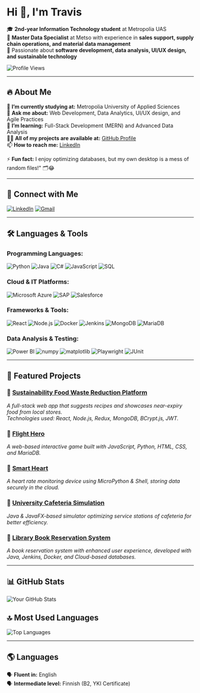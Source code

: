 # Hi 👋, I'm Travis

🎓 **2nd-year Information Technology student** at Metropolia UAS  
💼 **Master Data Specialist** at Metso with experience in **sales support, supply chain operations, and material data management**  
🚀 Passionate about **software development, data analysis, UI/UX design, and sustainable technology**  

![Profile Views](https://komarev.com/ghpvc/?username=travisv12&color=blue)

---

## 🔥 About Me  
🔭 **I’m currently studying at:** Metropolia University of Applied Sciences  
💬 **Ask me about:** Web Development, Data Analytics, UI/UX design, and Agile Practices  
🌱 **I’m learning:** Full-Stack Development (MERN) and Advanced Data Analysis  
👨‍💻 **All of my projects are available at:** [GitHub Profile](https://github.com/travisv12)  
📫 **How to reach me:** [LinkedIn](https://www.linkedin.com/in/travis-trung-vu-80b252293)

⚡ **Fun fact:** I enjoy optimizing databases, but my own desktop is a mess of random files!" 🗂️😂

---

## 🤝 Connect with Me  
[![LinkedIn](https://img.shields.io/badge/LinkedIn-0077B5?style=for-the-badge&logo=linkedin&logoColor=white)](https://www.linkedin.com/in/travis-trung-vu-80b252293/)
[![Gmail](https://img.shields.io/badge/Gmail-D14836?style=for-the-badge&logo=gmail&logoColor=white)](mailto:trungvu1279@gmail.com)  

---

## 🛠️ Languages & Tools  

### **Programming Languages:**  
![Python](https://img.shields.io/badge/Python-3776AB?style=flat&logo=python&logoColor=white)  ![Java](https://img.shields.io/badge/Java-ED8B00?style=flat&logo=openjdk&logoColor=white)  ![C#](https://img.shields.io/badge/C%23-239120?style=flat&logo=c-sharp&logoColor=white)  ![JavaScript](https://img.shields.io/badge/JavaScript-F7DF1E?style=flat&logo=javascript&logoColor=black)  ![SQL](https://img.shields.io/badge/SQL-4479A1?style=flat&logo=mysql&logoColor=white)  

### **Cloud & IT Platforms:**  
![Microsoft Azure](https://img.shields.io/badge/Microsoft%20Azure-0089D6?style=flat&logo=microsoft-azure&logoColor=white)  ![SAP](https://img.shields.io/badge/SAP-0FAAFF?style=flat&logo=sap&logoColor=white)  ![Salesforce](https://img.shields.io/badge/Salesforce-00A1E0?style=flat&logo=salesforce&logoColor=white)  

### **Frameworks & Tools:**  
![React](https://img.shields.io/badge/React-61DAFB?style=flat&logo=react&logoColor=black)  ![Node.js](https://img.shields.io/badge/Node.js-339933?style=flat&logo=node.js&logoColor=white)  ![Docker](https://img.shields.io/badge/Docker-2496ED?style=flat&logo=docker&logoColor=white)  ![Jenkins](https://img.shields.io/badge/Jenkins-D24939?style=flat&logo=jenkins&logoColor=white)  ![MongoDB](https://img.shields.io/badge/MongoDB-47A248?style=flat&logo=mongodb&logoColor=white)  ![MariaDB](https://img.shields.io/badge/MariaDB-003545?style=flat&logo=mariadb&logoColor=white)  

### **Data Analysis & Testing:**  
![Power BI](https://img.shields.io/badge/Power%20BI-F2C811?style=flat&logo=power-bi&logoColor=black)  ![numpy](https://img.shields.io/badge/numpy-013243?style=flat&logo=numpy&logoColor=white)  ![matplotlib](https://img.shields.io/badge/matplotlib-00599C?style=flat&logo=python&logoColor=white)  ![Playwright](https://img.shields.io/badge/Playwright-2E2E2E?style=flat&logo=microsoft&logoColor=white)  ![JUnit](https://img.shields.io/badge/JUnit-25A162?style=flat&logo=java&logoColor=white)  

---

## 🌟 Featured Projects  

### **📌 [Sustainability Food Waste Reduction Platform](https://github.com/travisv12/ReFoodify)**  
_A full-stack web app that suggests recipes and showcases near-expiry food from local stores._  
_Technologies used: React, Node.js, Redux, MongoDB, BCrypt.js, JWT._  

### **📌 [Flight Hero](https://github.com/MahnoorFatima02/Flight_game_website)**  
_A web-based interactive game built with JavaScript, Python, HTML, CSS, and MariaDB._  

### **📌 [Smart Heart](https://github.com/travisv12/SmartHeart)**  
_A heart rate monitoring device using MicroPython & Shell, storing data securely in the cloud._  

### **📌 [University Cafeteria Simulation](https://github.com/travisv12/Cafeteria_Simulator)**  
_Java & JavaFX-based simulator optimizing service stations of cafeteria for better efficiency._  

### **📌 [Library Book Reservation System](https://github.com/travisv12/Luku)**  
_A book reservation system with enhanced user experience, developed with Java, Jenkins, Docker, and Cloud-based databases._  

---

## 📊 GitHub Stats  
![Your GitHub Stats](https://github-readme-stats.vercel.app/api?username=travisv12&show_icons=true&theme=transparent)  

## 🔝 Most Used Languages  
![Top Languages](https://github-readme-stats.vercel.app/api/top-langs/?username=travisv12&layout=compact&theme=transparent&cache_seconds=10)

---

## 🌎 Languages  
🗣️ **Fluent in:** English  
🗣️ **Intermediate level:** Finnish (B2, YKI Certificate)  
